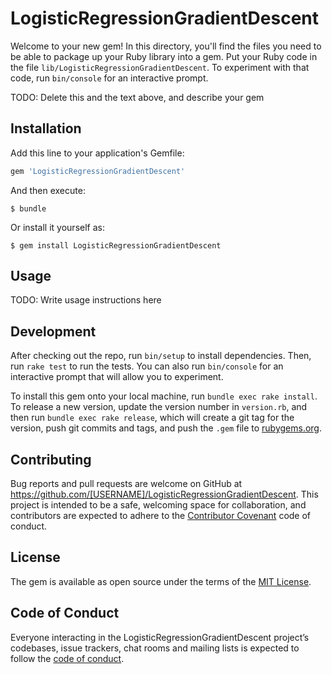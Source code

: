# LogisticRegressionGradientDescent

Welcome to your new gem! In this directory, you'll find the files you need to be able to package up your Ruby library into a gem. Put your Ruby code in the file `lib/LogisticRegressionGradientDescent`. To experiment with that code, run `bin/console` for an interactive prompt.

TODO: Delete this and the text above, and describe your gem

## Installation

Add this line to your application's Gemfile:

```ruby
gem 'LogisticRegressionGradientDescent'
```

And then execute:

    $ bundle

Or install it yourself as:

    $ gem install LogisticRegressionGradientDescent

## Usage

TODO: Write usage instructions here

## Development

After checking out the repo, run `bin/setup` to install dependencies. Then, run `rake test` to run the tests. You can also run `bin/console` for an interactive prompt that will allow you to experiment.

To install this gem onto your local machine, run `bundle exec rake install`. To release a new version, update the version number in `version.rb`, and then run `bundle exec rake release`, which will create a git tag for the version, push git commits and tags, and push the `.gem` file to [rubygems.org](https://rubygems.org).

## Contributing

Bug reports and pull requests are welcome on GitHub at https://github.com/[USERNAME]/LogisticRegressionGradientDescent. This project is intended to be a safe, welcoming space for collaboration, and contributors are expected to adhere to the [Contributor Covenant](http://contributor-covenant.org) code of conduct.

## License

The gem is available as open source under the terms of the [MIT License](https://opensource.org/licenses/MIT).

## Code of Conduct

Everyone interacting in the LogisticRegressionGradientDescent project’s codebases, issue trackers, chat rooms and mailing lists is expected to follow the [code of conduct](https://github.com/[USERNAME]/LogisticRegressionGradientDescent/blob/master/CODE_OF_CONDUCT.md).
